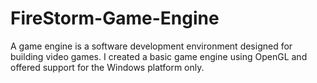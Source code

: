# FireStorm-Game-Engine
A game engine is a software development environment designed for building video games. I created a basic game engine using OpenGL and offered support for the Windows platform only.
